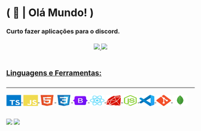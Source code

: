 # ( 👋 | Olá Mundo! )

<h3>Curto fazer aplicações para o discord.<h3/>

<div align="center">
  <a href="https://github.com/Spyei">
  <img height="180em" src="https://github-readme-stats.vercel.app/api?username=Spyei&show_icons=true&theme=dracula&include_all_commits=true&count_private=true"/>
  <img height="180em" src="https://github-readme-stats.vercel.app/api/top-langs/?username=Spyei&layout=compact&hide=shell,nix&theme=dracula"/>
</div>

<div>
<div style="display: inline_block"><br>
  <h3>Linguagens e Ferramentas: <h3/>
  <hr/>
  <img align="center"  height="30" width="40" src="https://github.com/devicons/devicon/blob/master/icons/typescript/typescript-original.svg">
  <img align="center"  height="30" width="40" src="https://raw.githubusercontent.com/devicons/devicon/master/icons/javascript/javascript-plain.svg">
  <img align="center"  height="30" width="40" src="https://raw.githubusercontent.com/devicons/devicon/master/icons/html5/html5-original.svg">
  <img align="center"  height="30" width="40" src="https://raw.githubusercontent.com/devicons/devicon/master/icons/css3/css3-original.svg">
  <img align="center"  height="30" width="40" src="https://github.com/devicons/devicon/blob/master/icons/bootstrap/bootstrap-original.svg">
  <img align="center"  height="30" width="40" src="https://github.com/devicons/devicon/blob/master/icons/react/react-original.svg">
  <img align="center" height="30" width="40" src="https://github.com/devicons/devicon/blob/master/icons/ruby/ruby-plain.svg">
  <img align="center"  height="30" width="40" src="https://github.com/devicons/devicon/blob/master/icons/nodejs/nodejs-original.svg">
  <img align="center"  height="30" width="40" src="https://github.com/devicons/devicon/blob/master/icons/vscode/vscode-original.svg">
  <img align="center"  height="30" width="40" src="https://github.com/devicons/devicon/blob/master/icons/git/git-original.svg">
<img align="center"  height="30" width="40" src="https://github.com/devicons/devicon/blob/master/icons/mongodb/mongodb-original.svg">
</div>

##

<a href="https://www.youtube.com/channel/UCvraKRNzDL2oKxtMitw3cBw"><img src="https://img.shields.io/badge/YouTube-FF0000?style=for-the-badge&logo=youtube&logoColor=white"></a>
<a href="https://discord.com/users/955095844275781693"><img src="https://img.shields.io/badge/Discord-7289DA?style=for-the-badge&logo=discord&logoColor=white"></a> 




